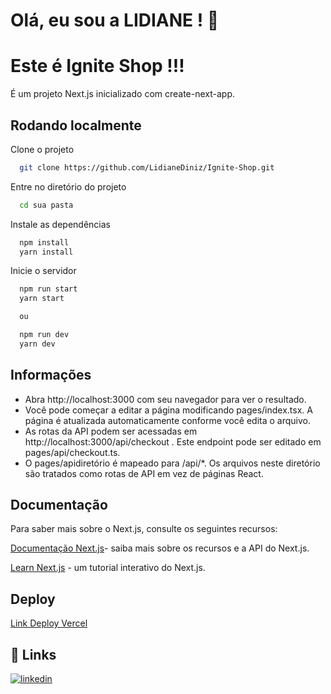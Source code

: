 
# Olá, eu sou a LIDIANE ! 👋


# Este é Ignite Shop !!!

É um projeto Next.js inicializado com create-next-app.




## Rodando localmente

Clone o projeto

```bash
  git clone https://github.com/LidianeDiniz/Ignite-Shop.git
```

Entre no diretório do projeto

```bash
  cd sua pasta 
```

Instale as dependências

```bash
  npm install
  yarn install
```

Inicie o servidor

```bash
  npm run start
  yarn start

  ou

  npm run dev
  yarn dev
```


## Informações

- Abra http://localhost:3000 com seu navegador para ver o resultado.
- Você pode começar a editar a página modificando pages/index.tsx. A página é atualizada automaticamente conforme você edita o arquivo.
- As rotas da API podem ser acessadas em http://localhost:3000/api/checkout . Este endpoint pode ser editado em pages/api/checkout.ts.
- O pages/apidiretório é mapeado para /api/*. Os arquivos neste diretório são tratados como rotas de API em vez de páginas React.



## Documentação
Para saber mais sobre o Next.js, consulte os seguintes recursos:

[Documentação Next.js](https://nextjs.org/docs)- saiba mais sobre os recursos e a API do Next.js.


[Learn Next.js](https://nextjs.org/learn/foundations/about-nextjs) - um tutorial interativo do Next.js.


## Deploy
[Link Deploy Vercel](https://ignite-shop-aqy0elme8-lidianediniz.vercel.app/)




## 🔗 Links
[![linkedin](https://img.shields.io/badge/linkedin-0A66C2?style=for-the-badge&logo=linkedin&logoColor=white)](https://www.linkedin.com/in/lidiane-cristina-diniz/)

